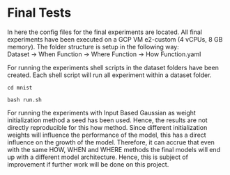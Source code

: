 # Final Tests
In here the config files for the final experiments are located.
All final experiments have been executed on a GCP VM e2-custom (4 vCPUs, 8 GB memory).
The folder structure is setup in the following way: \
Dataset -> When Function -> Where Function -> How Function.yaml 

For running the experiments shell scripts in the dataset folders have been created. Each shell script will run all experiment within a dataset folder.

```
cd mnist

bash run.sh
``` 

For running the experiments with Input Based Gaussian as weight initialization method a seed has been used. Hence, the results are not  directly reproducible for this how method. Since different initialization weights will influence the performance of the model, this has a direct influence on the growth of the model. Therefore, it can accrue that even with the same HOW, WHEN and WHERE methods the final models will end up with a different model architecture. Hence, this is subject of improvement if further work will be done on this project.
